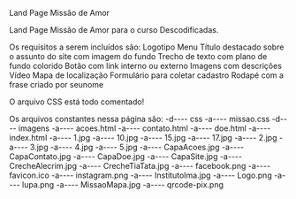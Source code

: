 Land Page Missão de Amor

Land Page Missão de Amor para o curso Descodificadas.

Os requisitos a serem incluídos são:
Logotipo
Menu
Título destacado sobre o assunto do site com imagem do fundo
Trecho de texto com plano de fundo colorido
Botão com link interno ou externo
Imagens com descrições
Vídeo
Mapa de localização
Formulário para coletar cadastro
Rodapé com a frase criado por seunome

O arquivo CSS está todo comentado!

Os arquivos constantes nessa página são:
-d---- css
-a---- missao.css
-d---- imagens
-a---- acoes.html
-a---- contato.html
-a---- doe.html
-a---- index.html
-a---- 1.jpg
-a---- 10.jpg
-a---- 15.jpg
-a---- 17.jpg
-a---- 2.jpg
-a---- 3.jpg
-a---- 4.jpg
-a---- 5.jpg
-a---- CapaAcoes.jpg
-a---- CapaContato.jpg
-a---- CapaDoe.jpg
-a---- CapaSite.jpg
-a---- CrecheAlecrim.jpg
-a---- CrecheTiaTata.jpg
-a---- facebook.png
-a---- favicon.ico
-a---- instagram.png
-a---- InstitutoIma.jpg
-a---- Logo.png
-a---- lupa.png
-a---- MissaoMapa.jpg
-a---- qrcode-pix.png
